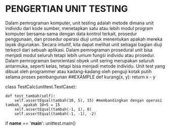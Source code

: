 # PENGERTIAN UNIT TESTING
Dalam pemrograman komputer, unit testing adalah metode dimana unit individu dari kode sumber, menetapkan satu atau lebih modul program komputer bersama-sama dengan data kontrol terkait, prosedur penggunaan, dan prosedur operasi diuji untuk menentukan apakah mereka layak digunakan. Secara intuitif, kita dapat melihat unit sebagai bagian diuji terkecil dari sebuah aplikasi. Dalam pemrograman prosedural unit bisa menjadi modul seluruh tetapi lebih umum fungsi individu atau prosedur. Dalam pemrograman berorientasi obyek unit sering merupakan seluruh antarmuka, seperti kelas, tetapi bisa menjadi metode individu. Unit test yang dibuat oleh programmer atau kadang-kadang oleh penguji kotak putih selama proses pembangunan
##EXAMPLE
def kurang(x, y):
    return x - y


class TestCalc(unittest.TestCase):

    def test_tambah(self):
        self.assertEqual(tambah(10, 5), 15) #membandingkan dengan operasi tambah, apakah 10+5 = 15
        self.assertEqual(tambah(-1, 1), 0)
        self.assertEqual(tambah(-1, -1), -2)

if __name__ == '__main__':
    unittest.main()